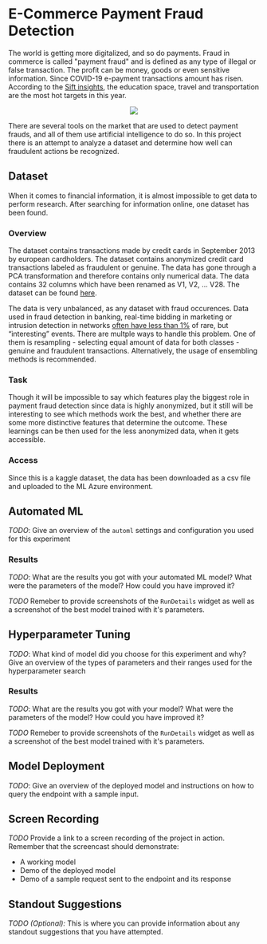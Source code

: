 # E-Commerce Payment Fraud Detection

The world is getting more digitalized, and so do payments. Fraud in commerce is called "payment fraud" and is defined as any type of illegal or false transaction. The profit can be money, goods or even sensitive information. Since COVID-19 e-payment transactions amount has risen. According to the [Sift insights](https://blog.sift.com/2020/where-does-fraud-go-from-here-how-coronavirus/), the education space, travel and transportation are the most hot targets in this year. 

<p align="center">
  <img src="https://blog.sift.com/wp-content/uploads/2020/07/COVID-graphic-768x362.png">
</p>

There are several tools on the market that are used to detect payment frauds, and all of them use artificial intelligence to do so. In this project there is an attempt to analyze a dataset and determine how well can fraudulent actions be recognized. 

## Dataset
When it comes to financial information, it is almost impossible to get data to perform research. After searching for information online, one dataset has been found. 

### Overview
The dataset contains transactions made by credit cards in September 2013 by european cardholders. The dataset contains anonymized credit card transactions labeled as fraudulent or genuine. The data has gone through a PCA transformation and therefore contains only numerical data. The data contains 32 columns which have been renamed as V1, V2, ... V28. The dataset can be found [here](https://www.kaggle.com/mlg-ulb/creditcardfraud).

The data is very unbalanced, as any dataset with fraud occurences. Data used in fraud detection in banking, real-time bidding in marketing or intrusion detection in networks [often have less than 1%](https://www.kdnuggets.com/2017/06/7-techniques-handle-imbalanced-data.html) of rare, but “interesting” events. There are multple ways to handle this problem. One of them is resampling - selecting equal amount of data for both classes - genuine and fraudulent transactions. Alternatively, the usage of ensembling methods is recommended.

### Task
Though it will be impossible to say which features play the biggest role in payment fraud detection since data is highly anonymized, but it still will be interesting to see which methods work the best, and whether there are some more distinctive features that determine the outcome. These learnings can be then used for the less anonymized data, when it gets accessible. 

### Access
Since this is a kaggle dataset, the data has been downloaded as a csv file and uploaded to the ML Azure environment. 

## Automated ML
*TODO*: Give an overview of the `automl` settings and configuration you used for this experiment

### Results
*TODO*: What are the results you got with your automated ML model? What were the parameters of the model? How could you have improved it?

*TODO* Remeber to provide screenshots of the `RunDetails` widget as well as a screenshot of the best model trained with it's parameters.

## Hyperparameter Tuning
*TODO*: What kind of model did you choose for this experiment and why? Give an overview of the types of parameters and their ranges used for the hyperparameter search


### Results
*TODO*: What are the results you got with your model? What were the parameters of the model? How could you have improved it?

*TODO* Remeber to provide screenshots of the `RunDetails` widget as well as a screenshot of the best model trained with it's parameters.

## Model Deployment
*TODO*: Give an overview of the deployed model and instructions on how to query the endpoint with a sample input.

## Screen Recording
*TODO* Provide a link to a screen recording of the project in action. Remember that the screencast should demonstrate:
- A working model
- Demo of the deployed  model
- Demo of a sample request sent to the endpoint and its response

## Standout Suggestions
*TODO (Optional):* This is where you can provide information about any standout suggestions that you have attempted.
